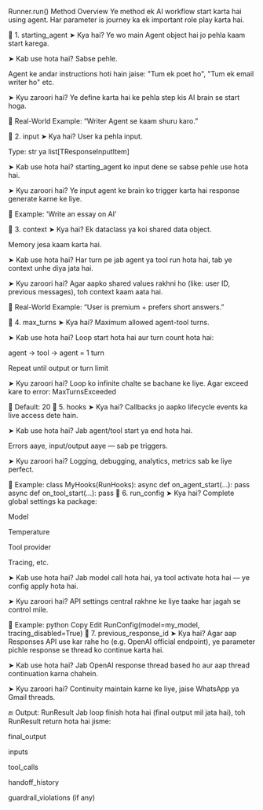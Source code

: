 Runner.run() Method Overview
Ye method ek AI workflow start karta hai using agent. Har parameter is journey ka ek important role play karta hai.

🧩 1. starting_agent
➤ Kya hai?
Ye wo main Agent object hai jo pehla kaam start karega.

➤ Kab use hota hai?
Sabse pehle.

Agent ke andar instructions hoti hain jaise:
"Tum ek poet ho", "Tum ek email writer ho" etc.

➤ Kyu zaroori hai?
Ye define karta hai ke pehla step kis AI brain se start hoga.

📌 Real-World Example:
“Writer Agent se kaam shuru karo.”

🧩 2. input
➤ Kya hai?
User ka pehla input.

Type: str ya list[TResponseInputItem]

➤ Kab use hota hai?
starting_agent ko input dene se sabse pehle use hota hai.

➤ Kyu zaroori hai?
Ye input agent ke brain ko trigger karta hai response generate karne ke liye.

📌 Example:
'Write an essay on AI'

🧩 3. context
➤ Kya hai?
Ek dataclass ya koi shared data object.

Memory jesa kaam karta hai.

➤ Kab use hota hai?
Har turn pe jab agent ya tool run hota hai, tab ye context unhe diya jata hai.

➤ Kyu zaroori hai?
Agar aapko shared values rakhni ho (like: user ID, previous messages), toh context kaam aata hai.

📌 Real-World Example:
“User is premium + prefers short answers.”

🧩 4. max_turns
➤ Kya hai?
Maximum allowed agent-tool turns.

➤ Kab use hota hai?
Loop start hota hai aur turn count hota hai:

agent → tool → agent = 1 turn

Repeat until output or turn limit

➤ Kyu zaroori hai?
Loop ko infinite chalte se bachane ke liye. Agar exceed kare to error: MaxTurnsExceeded

📌 Default: 20
🧩 5. hooks
➤ Kya hai?
Callbacks jo aapko lifecycle events ka live access dete hain.

➤ Kab use hota hai?
Jab agent/tool start ya end hota hai.

Errors aaye, input/output aaye — sab pe triggers.

➤ Kyu zaroori hai?
Logging, debugging, analytics, metrics sab ke liye perfect.

📌 Example:
class MyHooks(RunHooks):
    async def on_agent_start(...): pass
    async def on_tool_start(...): pass
🧩 6. run_config
➤ Kya hai?
Complete global settings ka package:

Model

Temperature

Tool provider

Tracing, etc.

➤ Kab use hota hai?
Jab model call hota hai, ya tool activate hota hai — ye config apply hota hai.

➤ Kyu zaroori hai?
API settings central rakhne ke liye taake har jagah se control mile.

📌 Example:
python
Copy
Edit
RunConfig(model=my_model, tracing_disabled=True)
🧩 7. previous_response_id
➤ Kya hai?
Agar aap Responses API use kar rahe ho (e.g. OpenAI official endpoint), ye parameter pichle response se thread ko continue karta hai.

➤ Kab use hota hai?
Jab OpenAI response thread based ho aur aap thread continuation karna chahein.

➤ Kyu zaroori hai?
Continuity maintain karne ke liye, jaise WhatsApp ya Gmail threads.

🔚 Output: RunResult
Jab loop finish hota hai (final output mil jata hai), toh RunResult return hota hai jisme:

final_output

inputs

tool_calls

handoff_history

guardrail_violations (if any)

